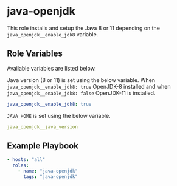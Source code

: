 # java-openjdk

This role installs and setup the Java 8 or 11 depending on the `java_openjdk__enable_jdk8` variable.

## Role Variables

Available variables are listed below.

Java version (8 or 11) is set using the below variable. When `java_openjdk__enable_jdk8: true` OpenJDK-8
installed and when `java_openjdk__enable_jdk8: false` OpenJDK-11 is installed.

```yaml
java_openjdk__enable_jdk8: true
```

`JAVA_HOME` is set using the below variable.

```yaml
java_openjdk__java_version
```

## Example Playbook

```yaml
- hosts: "all"
  roles:
    - name: "java-openjdk"
      tags: "java-openjdk"
```
